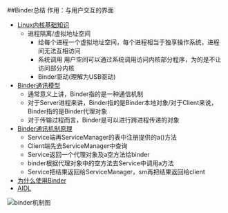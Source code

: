 ##Binder总结
    作用：与用户交互的界面
*   [Linux内核基础知识](https://maxiaobu1999.github.io/html5/heima/README.html)
    * 进程隔离/虚拟地址空间
        * 给每个进程一个虚拟地址空间，每个进程相当于独享操作系统，进程间无法互相访问
        * 系统调用 用户空间可以通过系统调用访问内核部分程序，为的是不让访问部分内核
        * Binder驱动(理解为USB驱动)
*   [Binder通讯模型](https://maxiaobu1999.github.io/html5/heima/README.html)
    * 通常意义上讲，Binder指的是一种通信机制
    * 对于Server进程来讲，Binder指的是Binder本地对象/对于Client来说，Binder指的是Binder代理对象
    * 对于传输过程而言，Binder是可以进行跨进程传递的对象
*   [Binder通讯机制原理](https://maxiaobu1999.github.io/html5/heima/README.html)
    * Service端再ServiceManager的表中注册提供的a()方法
    * Client端先去ServiceManager中查询
    * Service返回一个代理对象及a空方法给binder
    * binder根据代理对象中的空方法去Service中调用a方法
    * Service把结果返回给ServiceManager，sm再把结果返回给client
*   [为什么使用Binder](https://maxiaobu1999.github.io/html5/heima/README.html)
*   [AIDL](https://maxiaobu1999.github.io/html5/heima/README.html)
     
![binder机制图](http://img-1253423006.costj.myqcloud.com/binder.png)
